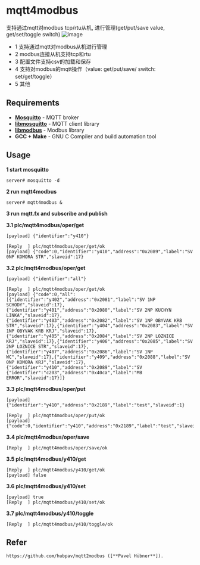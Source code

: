 # mqtt4modbus
支持通过mqtt对modbus tcp/rtu从机, 进行管理(get/put/save value, get/set/toggle switch)
 ![image](https://github.com/nskygit/mqtt4modbus/raw/master/mqtt4modbus.png)
* 1 支持通过mqtt对modbus从机进行管理
* 2 modbus连接从机支持tcp和rtu
* 3 配置文件支持csv的加载和保存
* 4 支持对modbus的mqtt操作（value: get/put/save/   switch: set/get/toggle）
* 5 其他

## Requirements
* [**Mosquitto**](https://mosquitto.org/) - MQTT broker
* [**libmosquitto**](https://mosquitto.org/man/libmosquitto-3.html) - MQTT client library
* [**libmodbus**](http://libmodbus.org/) - Modbus library
* **GCC + Make** - GNU C Compiler and build automation tool

## Usage
**1 start mosquitto**

    server# mosquitto -d

**2 run mqtt4modbus**

    server# mqtt4modbus &  

**3 run mqtt.fx and subscribe and publish**

**3.1 plc/mqtt4modbus/oper/get**

    [payload] {"identifier":"y410"}  

    [Reply  ] plc/mqtt4modbus/oper/get/ok  
    [payload] {"code":0,"identifier":"y410","address":"0x2089","label":"SV 0NP KOMORA STR","slaveid":17}  

**3.2 plc/mqtt4modbus/oper/get**

    [payload] {"identifier":"all"}  

    [Reply  ] plc/mqtt4modbus/oper/get/ok  
    [payload] {"code":0,"all":[{"identifier":"y402","address":"0x2081","label":"SV 1NP SCHODY","slaveid":17},{"identifier":"y401","address":"0x2080","label":"SV 2NP KUCHYN LINKA","slaveid":17},{"identifier":"y403","address":"0x2082","label":"SV 1NP OBYVAK KRB STR","slaveid":17},{"identifier":"y404","address":"0x2083","label":"SV 1NP OBYVAK KRB KRJ","slaveid":17},{"identifier":"y405","address":"0x2084","label":"SV 2NP LOZNICE KRJ","slaveid":17},{"identifier":"y406","address":"0x2085","label":"SV 2NP LOZNICE STR","slaveid":17},{"identifier":"y407","address":"0x2086","label":"SV 1NP WC","slaveid":17},{"identifier":"y409","address":"0x2088","label":"SV 0NP KOMORA KRJ","slaveid":17},{"identifier":"y410","address":"0x2089","label":"SV {"identifier":"c203","address":"0x40ca","label":"MB ERROR","slaveid":17}]}

**3.3 plc/mqtt4modbus/oper/put**

    [payload] {"identifier":"y410","address":"0x2189","label":"test","slaveid":1}

    [Reply  ] plc/mqtt4modbus/oper/put/ok  
    [payload] {"code":0,"identifier":"y410","address":"0x2189","label":"test","slaveid":1}

**3.4 plc/mqtt4modbus/oper/save**

    [Reply  ] plc/mqtt4modbus/oper/save/ok

**3.5 plc/mqtt4modbus/y410/get**

    [Reply  ] plc/mqtt4modbus/y410/get/ok  
    [payload] false

**3.6 plc/mqtt4modbus/y410/set**

    [payload] true  
    [Reply  ] plc/mqtt4modbus/y410/set/ok

**3.7 plc/mqtt4modbus/y410/toggle**

    [Reply  ] plc/mqtt4modbus/y410/toggle/ok

## Refer
    https://github.com/hubpav/mqtt2modbus ([**Pavel Hübner**]).
